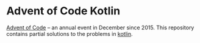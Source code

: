 # Advent of Code Kotlin

[Advent of Code][aoc] – an annual event in December since 2015.
This repository contains partial solutions to the problems in [kotlin].

[aoc]: https://adventofcode.com
[kotlin]: https://kotlinlang.org
